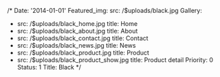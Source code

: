 /*
Date: '2014-01-01'
Featured_img: 
  src: /$uploads/black.jpg
Gallery:
- src: /$uploads/black_home.jpg
  title: Home
- src: /$uploads/black_about.jpg
  title: About
- src: /$uploads/black_contact.jpg
  title: Contact
- src: /$uploads/black_news.jpg
  title: News
- src: /$uploads/black_product.jpg
  title: Product
- src: /$uploads/black_product_show.jpg
  title: Product&nbsp;detail
Priority: 0
Status: 1
Title: Black
*/

